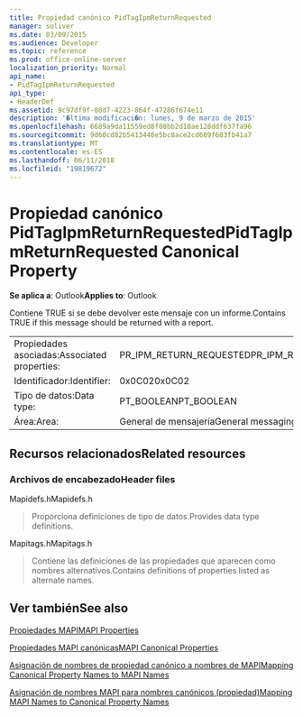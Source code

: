 ```yaml
---
title: Propiedad canónico PidTagIpmReturnRequested
manager: soliver
ms.date: 03/09/2015
ms.audience: Developer
ms.topic: reference
ms.prod: office-online-server
localization_priority: Normal
api_name:
- PidTagIpmReturnRequested
api_type:
- HeaderDef
ms.assetid: 9c97df9f-08d7-4223-864f-47286f674e11
description: '�ltima modificaci�n: lunes, 9 de marzo de 2015'
ms.openlocfilehash: 6689a9da11559ed8f08bb2d10ae128ddf637fa96
ms.sourcegitcommit: 9d60cd82b5413446e5bc8ace2cd689f683fb41a7
ms.translationtype: MT
ms.contentlocale: es-ES
ms.lasthandoff: 06/11/2018
ms.locfileid: "19819672"
---
```

# <a name="pidtagipmreturnrequested-canonical-property"></a><span data-ttu-id="65dae-103">Propiedad canónico PidTagIpmReturnRequested</span><span class="sxs-lookup"><span data-stu-id="65dae-103">PidTagIpmReturnRequested Canonical Property</span></span>

  
  
<span data-ttu-id="65dae-104">**Se aplica a**: Outlook</span><span class="sxs-lookup"><span data-stu-id="65dae-104">**Applies to**: Outlook</span></span> 
  
<span data-ttu-id="65dae-105">Contiene TRUE si se debe devolver este mensaje con un informe.</span><span class="sxs-lookup"><span data-stu-id="65dae-105">Contains TRUE if this message should be returned with a report.</span></span>
  
|||
|:-----|:-----|
|<span data-ttu-id="65dae-106">Propiedades asociadas:</span><span class="sxs-lookup"><span data-stu-id="65dae-106">Associated properties:</span></span>  <br/> |<span data-ttu-id="65dae-107">PR_IPM_RETURN_REQUESTED</span><span class="sxs-lookup"><span data-stu-id="65dae-107">PR_IPM_RETURN_REQUESTED</span></span>  <br/> |
|<span data-ttu-id="65dae-108">Identificador:</span><span class="sxs-lookup"><span data-stu-id="65dae-108">Identifier:</span></span>  <br/> |<span data-ttu-id="65dae-109">0x0C02</span><span class="sxs-lookup"><span data-stu-id="65dae-109">0x0C02</span></span>  <br/> |
|<span data-ttu-id="65dae-110">Tipo de datos:</span><span class="sxs-lookup"><span data-stu-id="65dae-110">Data type:</span></span>  <br/> |<span data-ttu-id="65dae-111">PT_BOOLEAN</span><span class="sxs-lookup"><span data-stu-id="65dae-111">PT_BOOLEAN</span></span>  <br/> |
|<span data-ttu-id="65dae-112">Área:</span><span class="sxs-lookup"><span data-stu-id="65dae-112">Area:</span></span>  <br/> |<span data-ttu-id="65dae-113">General de mensajería</span><span class="sxs-lookup"><span data-stu-id="65dae-113">General messaging</span></span>  <br/> |
   
## <a name="related-resources"></a><span data-ttu-id="65dae-114">Recursos relacionados</span><span class="sxs-lookup"><span data-stu-id="65dae-114">Related resources</span></span>

### <a name="header-files"></a><span data-ttu-id="65dae-115">Archivos de encabezado</span><span class="sxs-lookup"><span data-stu-id="65dae-115">Header files</span></span>

<span data-ttu-id="65dae-116">Mapidefs.h</span><span class="sxs-lookup"><span data-stu-id="65dae-116">Mapidefs.h</span></span>
  
> <span data-ttu-id="65dae-117">Proporciona definiciones de tipo de datos.</span><span class="sxs-lookup"><span data-stu-id="65dae-117">Provides data type definitions.</span></span>
    
<span data-ttu-id="65dae-118">Mapitags.h</span><span class="sxs-lookup"><span data-stu-id="65dae-118">Mapitags.h</span></span>
  
> <span data-ttu-id="65dae-119">Contiene las definiciones de las propiedades que aparecen como nombres alternativos.</span><span class="sxs-lookup"><span data-stu-id="65dae-119">Contains definitions of properties listed as alternate names.</span></span>
    
## <a name="see-also"></a><span data-ttu-id="65dae-120">Ver también</span><span class="sxs-lookup"><span data-stu-id="65dae-120">See also</span></span>



[<span data-ttu-id="65dae-121">Propiedades MAPI</span><span class="sxs-lookup"><span data-stu-id="65dae-121">MAPI Properties</span></span>](mapi-properties.md)
  
[<span data-ttu-id="65dae-122">Propiedades MAPI canónicas</span><span class="sxs-lookup"><span data-stu-id="65dae-122">MAPI Canonical Properties</span></span>](mapi-canonical-properties.md)
  
[<span data-ttu-id="65dae-123">Asignación de nombres de propiedad canónico a nombres de MAPI</span><span class="sxs-lookup"><span data-stu-id="65dae-123">Mapping Canonical Property Names to MAPI Names</span></span>](mapping-canonical-property-names-to-mapi-names.md)
  
[<span data-ttu-id="65dae-124">Asignación de nombres MAPI para nombres canónicos (propiedad)</span><span class="sxs-lookup"><span data-stu-id="65dae-124">Mapping MAPI Names to Canonical Property Names</span></span>](mapping-mapi-names-to-canonical-property-names.md)

